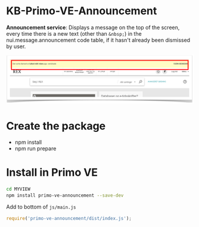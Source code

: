 # KB-Primo-VE-Announcement

**Announcement service**: Displays a message on the top of the screen, every time there is a new text (other than ``` &nbsp; ```) in the nui.message.announcement code table, if it hasn't already been dismissed by user.

![Screenshot](announcement.jfif)     

# Create the package
* npm install
* npm run prepare

# Install in Primo VE
```bash
cd MYVIEW
npm install primo-ve-announcement --save-dev
```

Add to bottom of `js/main.js`
```javascript
require('primo-ve-announcement/dist/index.js');
```
